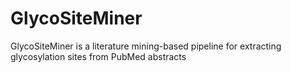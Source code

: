 # GlycoSiteMiner

GlycoSiteMiner is a literature mining-based pipeline for extracting glycosylation sites from PubMed abstracts

